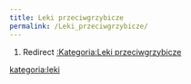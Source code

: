 ```yaml
---
title: Leki przeciwgrzybicze
permalink: /Leki_przeciwgrzybicze/
---
```


1.  Redirect [:Kategoria:Leki przeciwgrzybicze](/:Kategoria:Leki_przeciwgrzybicze "wikilink")

[kategoria:leki](/kategoria:leki "wikilink")